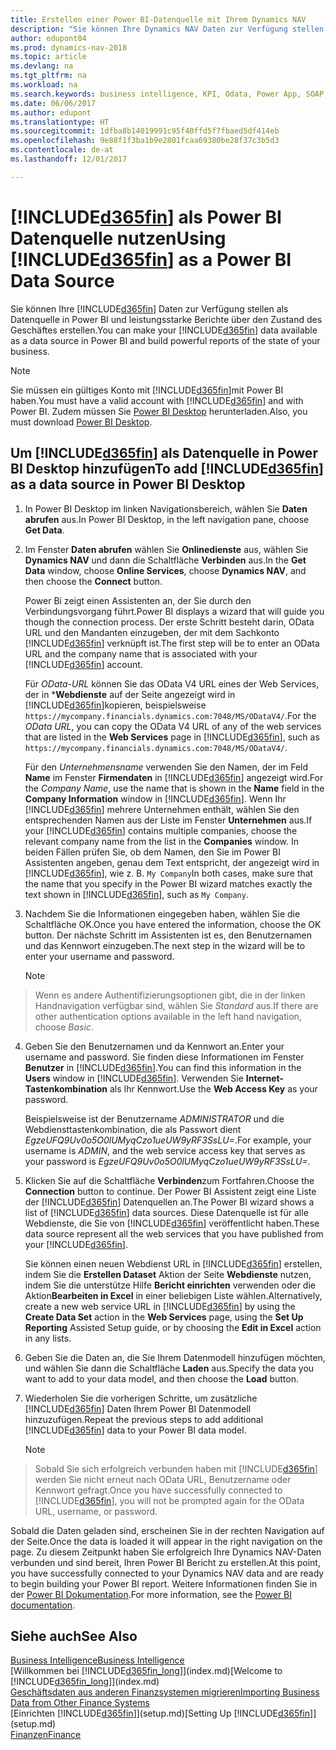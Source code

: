```yaml
---
title: Erstellen einer Power BI-Datenquelle mit Ihrem Dynamics NAV
description: "Sie können Ihre Dynamics NAV Daten zur Verfügung stellen als Datenquelle in Power BI und leistungsstarke Berichte über den Zustand des Geschäftes erstellen."
author: edupont04
ms.prod: dynamics-nav-2018
ms.topic: article
ms.devlang: na
ms.tgt_pltfrm: na
ms.workload: na
ms.search.keywords: business intelligence, KPI, Odata, Power App, SOAP, analysis
ms.date: 06/06/2017
ms.author: edupont
ms.translationtype: HT
ms.sourcegitcommit: 1dfba8b14019991c95f40ffd5f7fbaed5df414eb
ms.openlocfilehash: 9e88f1f3ba1b9e2801fcaa69380be28f37c3b5d3
ms.contentlocale: de-at
ms.lasthandoff: 12/01/2017

---
```

# <a name="using-included365finincludesd365finmdmd-as-a-power-bi-data-source"></a><span data-ttu-id="ffb4d-103">[!INCLUDE[d365fin](includes/d365fin_md.md)] als Power BI Datenquelle nutzen</span><span class="sxs-lookup"><span data-stu-id="ffb4d-103">Using [!INCLUDE[d365fin](includes/d365fin_md.md)] as a Power BI Data Source</span></span>
<span data-ttu-id="ffb4d-104">Sie können Ihre [!INCLUDE[d365fin](includes/d365fin_md.md)] Daten zur Verfügung stellen als Datenquelle in Power BI und leistungsstarke Berichte über den Zustand des Geschäftes erstellen.</span><span class="sxs-lookup"><span data-stu-id="ffb4d-104">You can make your [!INCLUDE[d365fin](includes/d365fin_md.md)] data available as a data source in Power BI and build powerful reports of the state of your business.</span></span>  

> [!NOTE]  
>   <span data-ttu-id="ffb4d-105">Sie müssen ein gültiges Konto mit  [!INCLUDE[d365fin](includes/d365fin_md.md)]mit Power BI haben.</span><span class="sxs-lookup"><span data-stu-id="ffb4d-105">You must have a valid account with [!INCLUDE[d365fin](includes/d365fin_md.md)] and with Power BI.</span></span> <span data-ttu-id="ffb4d-106">Zudem müssen Sie [Power BI Desktop](https://powerbi.microsoft.com/en-us/desktop/) herunterladen.</span><span class="sxs-lookup"><span data-stu-id="ffb4d-106">Also, you must download [Power BI Desktop](https://powerbi.microsoft.com/en-us/desktop/).</span></span>  

## <a name="to-add-included365finincludesd365finmdmd-as-a-data-source-in-power-bi-desktop"></a><span data-ttu-id="ffb4d-107">Um [!INCLUDE[d365fin](includes/d365fin_md.md)] als Datenquelle in Power BI Desktop hinzufügen</span><span class="sxs-lookup"><span data-stu-id="ffb4d-107">To add [!INCLUDE[d365fin](includes/d365fin_md.md)] as a data source in Power BI Desktop</span></span>
1. <span data-ttu-id="ffb4d-108">In Power BI Desktop im linken Navigationsbereich, wählen Sie **Daten abrufen** aus.</span><span class="sxs-lookup"><span data-stu-id="ffb4d-108">In Power BI Desktop, in the left navigation pane, choose **Get Data**.</span></span>
2. <span data-ttu-id="ffb4d-109">Im Fenster **Daten abrufen** wählen Sie **Onlinedienste** aus, wählen Sie **Dynamics NAV** und dann die Schaltfläche **Verbinden** aus.</span><span class="sxs-lookup"><span data-stu-id="ffb4d-109">In the **Get Data** window, choose **Online Services**, choose **Dynamics NAV**, and then choose the **Connect** button.</span></span>

   <span data-ttu-id="ffb4d-110">Power Bi zeigt einen Assistenten an, der Sie durch den Verbindungsvorgang führt.</span><span class="sxs-lookup"><span data-stu-id="ffb4d-110">Power BI displays a wizard that will guide you though the connection process.</span></span> <span data-ttu-id="ffb4d-111">Der erste Schritt besteht darin, OData URL und den Mandanten einzugeben, der mit dem Sachkonto [!INCLUDE[d365fin](includes/d365fin_md.md)] verknüpft ist.</span><span class="sxs-lookup"><span data-stu-id="ffb4d-111">The first step will be to enter an OData URL and the company name that is associated with your [!INCLUDE[d365fin](includes/d365fin_md.md)] account.</span></span>  

   <span data-ttu-id="ffb4d-112">Für *OData-URL* können Sie das OData V4 URL eines der Web Services, der in ***Webdienste** auf der Seite angezeigt wird in [!INCLUDE[d365fin](includes/d365fin_md.md)]kopieren, beispielsweise `https://mycompany.financials.dynamics.com:7048/MS/ODataV4/`.</span><span class="sxs-lookup"><span data-stu-id="ffb4d-112">For the *OData URL*, you can copy the OData V4 URL of any of the web services that are listed in the **Web Services** page in [!INCLUDE[d365fin](includes/d365fin_md.md)], such as `https://mycompany.financials.dynamics.com:7048/MS/ODataV4/`.</span></span>  

   <span data-ttu-id="ffb4d-113">Für den *Unternehmensname* verwenden Sie den Namen, der im Feld **Name** im Fenster **Firmendaten** in [!INCLUDE[d365fin](includes/d365fin_md.md)] angezeigt wird.</span><span class="sxs-lookup"><span data-stu-id="ffb4d-113">For the *Company Name*, use the name that is shown in the **Name** field in the **Company Information** window in [!INCLUDE[d365fin](includes/d365fin_md.md)].</span></span> <span data-ttu-id="ffb4d-114">Wenn Ihr [!INCLUDE[d365fin](includes/d365fin_md.md)] mehrere Unternehmen enthält, wählen Sie den entsprechenden Namen aus der Liste im Fenster **Unternehmen** aus.</span><span class="sxs-lookup"><span data-stu-id="ffb4d-114">If your [!INCLUDE[d365fin](includes/d365fin_md.md)] contains multiple companies, choose the relevant company name from the list in the **Companies** window.</span></span> <span data-ttu-id="ffb4d-115">In beiden Fällen prüfen Sie, ob dem Namen, den Sie im Power BI Assistenten angeben, genau dem Text entspricht, der angezeigt wird in [!INCLUDE[d365fin](includes/d365fin_md.md)], wie z. B. `My Company`</span><span class="sxs-lookup"><span data-stu-id="ffb4d-115">In both cases, make sure that the name that you specify in the Power BI wizard matches exactly the text shown in [!INCLUDE[d365fin](includes/d365fin_md.md)], such as `My Company`.</span></span>
3. <span data-ttu-id="ffb4d-116">Nachdem Sie die Informationen eingegeben haben, wählen Sie die Schaltfläche OK.</span><span class="sxs-lookup"><span data-stu-id="ffb4d-116">Once you have entered the information, choose the OK button.</span></span> <span data-ttu-id="ffb4d-117">Der nächste Schritt im Assistenten ist es, den Benutzernamen und das Kennwort einzugeben.</span><span class="sxs-lookup"><span data-stu-id="ffb4d-117">The next step in the wizard will be to enter your username and password.</span></span>

   > [!NOTE]  
>    <span data-ttu-id="ffb4d-118">Wenn es andere Authentifizierungsoptionen gibt, die in der linken Handnavigation verfügbar sind, wählen Sie *Standard* aus.</span><span class="sxs-lookup"><span data-stu-id="ffb4d-118">If there are other authentication options available in the left hand navigation, choose *Basic*.</span></span>
4. <span data-ttu-id="ffb4d-119">Geben Sie den Benutzernamen und da Kennwort an.</span><span class="sxs-lookup"><span data-stu-id="ffb4d-119">Enter your username and password.</span></span> <span data-ttu-id="ffb4d-120">Sie finden diese Informationen im Fenster **Benutzer** in [!INCLUDE[d365fin](includes/d365fin_md.md)].</span><span class="sxs-lookup"><span data-stu-id="ffb4d-120">You can find this information in the **Users** window in [!INCLUDE[d365fin](includes/d365fin_md.md)].</span></span> <span data-ttu-id="ffb4d-121">Verwenden Sie **Internet-Tastenkombination** als Ihr Kennwort.</span><span class="sxs-lookup"><span data-stu-id="ffb4d-121">Use the **Web Access Key** as your password.</span></span>

   <span data-ttu-id="ffb4d-122">Beispielsweise ist der Benutzername *ADMINISTRATOR* und die Webdiensttastenkombination, die als Passwort dient *EgzeUFQ9Uv0o5O0lUMyqCzo1ueUW9yRF3SsLU=*.</span><span class="sxs-lookup"><span data-stu-id="ffb4d-122">For example, your username is *ADMIN*, and the web service access key that serves as your password is *EgzeUFQ9Uv0o5O0lUMyqCzo1ueUW9yRF3SsLU=*.</span></span>
5. <span data-ttu-id="ffb4d-123">Klicken Sie auf die Schaltfläche **Verbinden**zum Fortfahren.</span><span class="sxs-lookup"><span data-stu-id="ffb4d-123">Choose the **Connection** button to continue.</span></span> <span data-ttu-id="ffb4d-124">Der Power BI Assistent zeigt eine Liste der [!INCLUDE[d365fin](includes/d365fin_md.md)] Datenquellen an.</span><span class="sxs-lookup"><span data-stu-id="ffb4d-124">The Power BI wizard shows a list of [!INCLUDE[d365fin](includes/d365fin_md.md)] data sources.</span></span> <span data-ttu-id="ffb4d-125">Diese Datenquelle ist für alle Webdienste, die Sie von [!INCLUDE[d365fin](includes/d365fin_md.md)] veröffentlicht haben.</span><span class="sxs-lookup"><span data-stu-id="ffb4d-125">These data source represent all the web services that you have published from your [!INCLUDE[d365fin](includes/d365fin_md.md)].</span></span>

   <span data-ttu-id="ffb4d-126">Sie können einen neuen Webdienst URL in [!INCLUDE[d365fin](includes/d365fin_md.md)] erstellen, indem Sie die **Erstellen Dataset** Aktion der Seite **Webdienste** nutzen, indem Sie die unterstütze Hilfe **Bericht einrichten** verwenden oder die Aktion**Bearbeiten in Excel** in einer beliebigen Liste wählen.</span><span class="sxs-lookup"><span data-stu-id="ffb4d-126">Alternatively, create a new web service URL in [!INCLUDE[d365fin](includes/d365fin_md.md)] by using the **Create Data Set** action in the **Web Services** page, using the **Set Up Reporting** Assisted Setup guide, or by choosing the **Edit in Excel** action in any lists.</span></span>

6. <span data-ttu-id="ffb4d-127">Geben Sie die Daten an, die Sie Ihrem Datenmodell hinzufügen möchten, und wählen Sie dann die Schaltfläche **Laden** aus.</span><span class="sxs-lookup"><span data-stu-id="ffb4d-127">Specify the data you want to add to your data model, and then choose the **Load** button.</span></span>
7. <span data-ttu-id="ffb4d-128">Wiederholen Sie die vorherigen Schritte, um zusätzliche [!INCLUDE[d365fin](includes/d365fin_md.md)] Daten Ihrem Power BI Datenmodell hinzuzufügen.</span><span class="sxs-lookup"><span data-stu-id="ffb4d-128">Repeat the previous steps to add additional [!INCLUDE[d365fin](includes/d365fin_md.md)] data to your Power BI data model.</span></span>

   > [!NOTE]  
>    <span data-ttu-id="ffb4d-129">Sobald Sie sich erfolgreich verbunden haben mit [!INCLUDE[d365fin](includes/d365fin_md.md)] werden Sie nicht erneut nach OData URL, Benutzername oder Kennwort gefragt.</span><span class="sxs-lookup"><span data-stu-id="ffb4d-129">Once you have successfully connected to [!INCLUDE[d365fin](includes/d365fin_md.md)], you will not be prompted again for the OData URL, username, or password.</span></span>

<span data-ttu-id="ffb4d-130">Sobald die Daten geladen sind, erscheinen Sie in der rechten Navigation auf der Seite.</span><span class="sxs-lookup"><span data-stu-id="ffb4d-130">Once the data is loaded it will appear in the right navigation on the page.</span></span> <span data-ttu-id="ffb4d-131">Zu diesem Zeitpunkt haben Sie erfolgreich Ihre Dynamics NAV-Daten verbunden und sind bereit, Ihren Power BI Bericht zu erstellen.</span><span class="sxs-lookup"><span data-stu-id="ffb4d-131">At this point, you have successfully connected to your Dynamics NAV data and are ready to begin building your Power BI report.</span></span> <span data-ttu-id="ffb4d-132">Weitere Informationen finden Sie in der [Power BI Dokumentation](https://powerbi.microsoft.com/documentation/powerbi-landing-page/).</span><span class="sxs-lookup"><span data-stu-id="ffb4d-132">For more information, see the [Power BI documentation](https://powerbi.microsoft.com/documentation/powerbi-landing-page/).</span></span>

## <a name="see-also"></a><span data-ttu-id="ffb4d-133">Siehe auch</span><span class="sxs-lookup"><span data-stu-id="ffb4d-133">See Also</span></span>
[<span data-ttu-id="ffb4d-134">Business Intelligence</span><span class="sxs-lookup"><span data-stu-id="ffb4d-134">Business Intelligence</span></span>](bi.md)  
<span data-ttu-id="ffb4d-135">[Willkommen bei [!INCLUDE[d365fin_long](includes/d365fin_long_md.md)]](index.md)</span><span class="sxs-lookup"><span data-stu-id="ffb4d-135">[Welcome to [!INCLUDE[d365fin_long](includes/d365fin_long_md.md)]](index.md)</span></span>  
[<span data-ttu-id="ffb4d-136">Geschäftsdaten aus anderen Finanzsystemen migrieren</span><span class="sxs-lookup"><span data-stu-id="ffb4d-136">Importing Business Data from Other Finance Systems</span></span>](upload-data.md)  
<span data-ttu-id="ffb4d-137">[Einrichten [!INCLUDE[d365fin](includes/d365fin_md.md)]](setup.md)</span><span class="sxs-lookup"><span data-stu-id="ffb4d-137">[Setting Up [!INCLUDE[d365fin](includes/d365fin_md.md)]](setup.md)</span></span>  
[<span data-ttu-id="ffb4d-138">Finanzen</span><span class="sxs-lookup"><span data-stu-id="ffb4d-138">Finance</span></span>](finance.md)  

